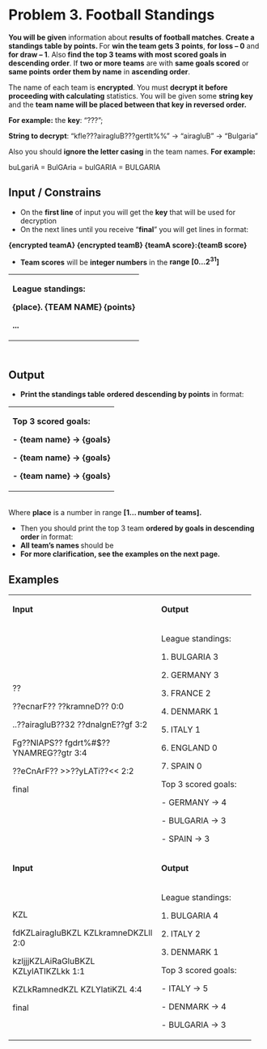 <h1>Problem 3. Football Standings</h1>
<p><strong>You will be given</strong> information about <strong>results of football matches</strong>. <strong>Create a standings table by points. </strong>For <strong>win the team gets 3</strong> <strong>points</strong>, <strong>for loss &ndash; 0</strong> and <strong>for draw &ndash; 1</strong>. Also<strong> find the top 3 teams with most scored goals in descending order</strong>. If <strong>two or more teams</strong> are with <strong>same goals scored</strong> or <strong>same points</strong> <strong>order them by name</strong> in <strong>ascending order</strong>.</p>
<p>The name of each team is <strong>encrypted</strong>. You must <strong>decrypt it before</strong> <strong>proceeding with calculating</strong> statistics. You will be given some <strong>string key</strong> and the <strong>team name will be placed between that key in reversed order.</strong></p>
<p><strong>For example:</strong> the <strong>key</strong>: &ldquo;???&rdquo;;</p>
<p><strong>String to decrypt</strong>: &ldquo;kfle???airagluB???gertIt%%&rdquo; -&gt; &ldquo;airagluB&rdquo; -&gt; &ldquo;Bulgaria&rdquo;</p>
<p>Also you should <strong>ignore the letter casing</strong> in the team names. <strong>For example:</strong></p>
<p>buLgariA = BulGAria = bulGARIA = BULGARIA</p>
<h2>Input / Constrains</h2>
<ul>
<li>On the <strong>first line</strong> of input you will get the <strong>key</strong> that will be used for decryption</li>
<li>On the next lines until you receive &ldquo;<strong>final</strong>&rdquo; you will get lines in format:</li>
</ul>
<p><strong>{encrypted teamA} {encrypted teamB} {teamA score}:{teamB score}</strong></p>
<ul>
<li><strong>Team scores</strong> will be <strong>integer numbers</strong> in the <strong>range [0...2<sup>31</sup>]</strong></li>
</ul>
<table width="100%">
<tbody>
<tr>
<td>
<p><strong>League standings:</strong></p>
<p><strong>{place}. {TEAM NAME} {points}</strong></p>
<p><strong>...</strong></p>
</td>
</tr>
</tbody>
</table>
<h2><br /> Output</h2>
<ul>
<li><strong>Print the standings table</strong> <strong>ordered descending by points</strong> in format:</li>
</ul>
<table width="100%">
<tbody>
<tr>
<td>
<p><strong>Top 3 scored goals:</strong></p>
<p><strong>- {team name} -&gt; {goals}</strong></p>
<p><strong>- {team name} -&gt; {goals}</strong></p>
<p><strong>- {team name} -&gt; {goals}</strong></p>
</td>
</tr>
</tbody>
</table>
<p><br /> Where <strong>place</strong> is a number in range <strong>[1&hellip; number of teams].</strong></p>
<ul>
<li>Then you should print the top 3 team <strong>ordered by goals in descending order</strong> in format:</li>
<li><strong>All team&rsquo;s names </strong>should be</li>
<li><strong>For more clarification, see the examples on the next page.<br /> </strong></li>
</ul>
<h2>Examples</h2>
<table width="448">
<tbody>
<tr>
<td width="278">
<p><strong>Input</strong></p>
</td>
<td width="170">
<p><strong>Output</strong></p>
</td>
</tr>
<tr>
<td width="278">
<p>??</p>
<p>??ecnarF?? ??kramneD?? 0:0</p>
<p>..??airagluB??32 ??dnalgnE??gf 3:2</p>
<p>Fg??NIAPS?? fgdrt%#$??YNAMREG??gtr 3:4</p>
<p>??eCnArF?? &gt;&gt;??yLATi??&lt;&lt; 2:2</p>
<p>final</p>
</td>
<td width="170">
<p>League standings:</p>
<p>1. BULGARIA 3</p>
<p>2. GERMANY 3</p>
<p>3. FRANCE 2</p>
<p>4. DENMARK 1</p>
<p>5. ITALY 1</p>
<p>6. ENGLAND 0</p>
<p>7. SPAIN 0</p>
<p>Top 3 scored goals:</p>
<p>- GERMANY -&gt; 4</p>
<p>- BULGARIA -&gt; 3</p>
<p>- SPAIN -&gt; 3</p>
</td>
</tr>
<tr>
<td width="278">
<p><strong>Input</strong></p>
</td>
<td width="170">
<p><strong>Output</strong></p>
</td>
</tr>
<tr>
<td width="278">
<p>KZL</p>
<p>fdKZLairagluBKZL KZLkramneDKZLll 2:0</p>
<p>kzljjjKZLAiRaGluBKZL KZLylATIKZLkk 1:1</p>
<p>KZLkRamnedKZL KZLYlatiKZL 4:4</p>
<p>final</p>
</td>
<td width="170">
<p>League standings:</p>
<p>1. BULGARIA 4</p>
<p>2. ITALY 2</p>
<p>3. DENMARK 1</p>
<p>Top 3 scored goals:</p>
<p>- ITALY -&gt; 5</p>
<p>- DENMARK -&gt; 4</p>
<p>- BULGARIA -&gt; 3</p>
</td>
</tr>
</tbody>
</table>
<p>&nbsp;</p>